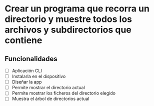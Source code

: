 # Crear un programa que recorra un directorio y muestre todos los archivos y subdirectorios que contiene

## Funcionalidades

- [ ]  Aplicación CLI
- [ ]  Instalarla en el dispositivo
- [ ]  Diseñar la app
- [ ]  Permite mostrar el directorio actual
- [ ]  Permite mostrar los ficheros del directorio elegido
- [ ]  Muestra el árbol de directorios actual